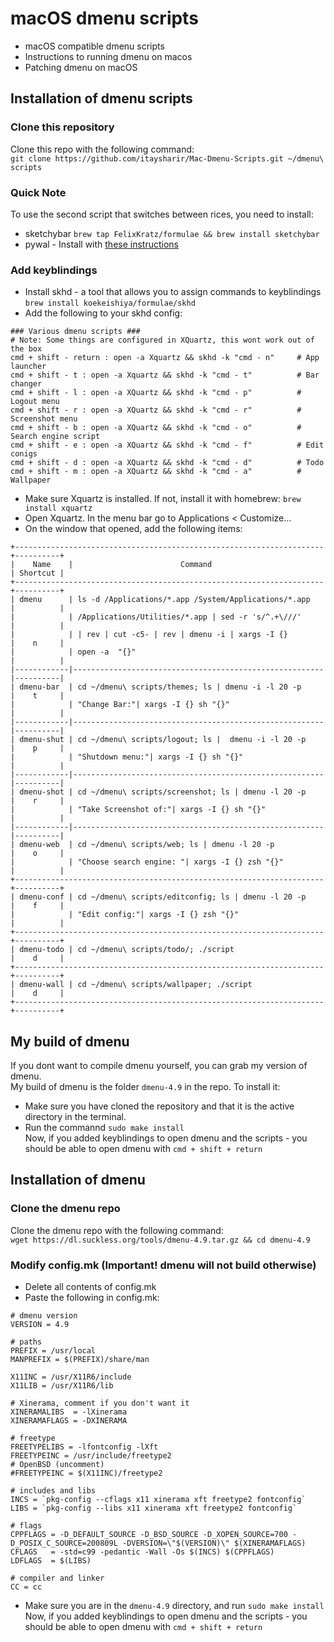 # macOS dmenu scripts
- macOS compatible dmenu scripts
- Instructions to running dmenu on macos
- Patching dmenu on macOS

## Installation of dmenu scripts
### Clone this repository
Clone this repo with the following command: <br>
```git clone https://github.com/itaysharir/Mac-Dmenu-Scripts.git ~/dmenu\ scripts```
### Quick Note ###
To use the second script that switches between rices, you need to install:
- sketchybar ```brew tap FelixKratz/formulae && brew install sketchybar```
- pywal - Install with [these instructions](https://github.com/dylanaraps/pywal/issues/515#issuecomment-616040266)

### Add keyblindings
- Install skhd - a tool that allows you to assign commands to keyblindings ```brew install koekeishiya/formulae/skhd``` <br>
- Add the following to your skhd config:
```
### Various dmenu scripts ###
# Note: Some things are configured in XQuartz, this wont work out of the box
cmd + shift - return : open -a Xquartz && skhd -k "cmd - n"     # App launcher
cmd + shift - t : open -a Xquartz && skhd -k "cmd - t"          # Bar changer
cmd + shift - l : open -a XQuartz && skhd -k "cmd - p"          # Logout menu
cmd + shift - r : open -a XQuartz && skhd -k "cmd - r"          # Screenshot menu
cmd + shift - b : open -a XQuartz && skhd -k "cmd - o"          # Search engine script
cmd + shift - e : open -a XQuartz && skhd -k "cmd - f"          # Edit conigs
cmd + shift - d : open -a XQuartz && skhd -k "cmd - d"          # Todo
cmd + shift - m : open -a XQuartz && skhd -k "cmd - a"          # Wallpaper 
```
- Make sure Xquartz is installed. If not, install it with homebrew: ```brew install xquartz``` <br>
- Open Xquartz. In the menu bar go to Applications < Customize... <br>
- On the window that opened, add the following items:
```
+---------------------------------------------------------------------+----------+
|    Name    |                        Command                         | Shortcut |
+---------------------------------------------------------------------+----------+
| dmenu      | ls -d /Applications/*.app /System/Applications/*.app   |          |
|            | /Applications/Utilities/*.app | sed -r 's/^.+\///'     |          |
|            | | rev | cut -c5- | rev | dmenu -i | xargs -I {}        |    n     |
|            | open -a  "{}"                                          |          |
|------------|--------------------------------------------------------|----------|
| dmenu-bar  | cd ~/dmenu\ scripts/themes; ls | dmenu -i -l 20 -p     |    t     |
|            | "Change Bar:"| xargs -I {} sh "{}"                     |          |
|------------|--------------------------------------------------------|----------|
| dmenu-shut | cd ~/dmenu\ scripts/logout; ls |  dmenu -i -l 20 -p    |    p     |
|            | "Shutdown menu:"| xargs -I {} sh "{}"                  |          |
|------------|--------------------------------------------------------|----------|
| dmenu-shot | cd ~/dmenu\ scripts/screenshot; ls | dmenu -l 20 -p    |    r     |
|            | "Take Screenshot of:"| xargs -I {} sh "{}"             |          |
|------------|--------------------------------------------------------|----------|
| dmenu-web  | cd ~/dmenu\ scripts/web; ls | dmenu -l 20 -p           |    o     |
|            | "Choose search engine: "| xargs -I {} zsh "{}"         |          |
+---------------------------------------------------------------------+----------+
| dmenu-conf | cd ~/dmenu\ scripts/editconfig; ls | dmenu -l 20 -p    |    f     |
|            | "Edit config:"| xargs -I {} zsh "{}"                   |          |
+---------------------------------------------------------------------+----------+
| dmenu-todo | cd ~/dmenu\ scripts/todo/; ./script                    |    d     |
+---------------------------------------------------------------------+----------+
| dmenu-wall | cd ~/dmenu\ scripts/wallpaper; ./script                |    d     |
+---------------------------------------------------------------------+----------+
```

## My build of dmenu
If you dont want to compile dmenu yourself, you can grab my version of dmenu. <br>
My build of dmenu is the folder ```dmenu-4.9``` in the repo. To install it: <br>
- Make sure you have cloned the repository and that it is the active directory in the terminal. <br>
- Run the commannd ```sudo make install``` <br>
Now, if you added keyblindings to open dmenu and the scripts - you should be able to open dmenu with ```cmd + shift + return```

## Installation of dmenu
### Clone the dmenu repo
Clone the dmenu repo with the following command: <br>
```wget https://dl.suckless.org/tools/dmenu-4.9.tar.gz && cd dmenu-4.9```

### Modify config.mk (Important! dmenu will not build otherwise) <br>
- Delete all contents of config.mk <br>
- Paste the following in config.mk: <br>
```
# dmenu version
VERSION = 4.9

# paths
PREFIX = /usr/local
MANPREFIX = $(PREFIX)/share/man

X11INC = /usr/X11R6/include
X11LIB = /usr/X11R6/lib

# Xinerama, comment if you don't want it
XINERAMALIBS  = -lXinerama
XINERAMAFLAGS = -DXINERAMA

# freetype
FREETYPELIBS = -lfontconfig -lXft
FREETYPEINC = /usr/include/freetype2
# OpenBSD (uncomment)
#FREETYPEINC = $(X11INC)/freetype2

# includes and libs
INCS = `pkg-config --cflags x11 xinerama xft freetype2 fontconfig`
LIBS = `pkg-config --libs x11 xinerama xft freetype2 fontconfig`

# flags
CPPFLAGS = -D_DEFAULT_SOURCE -D_BSD_SOURCE -D_XOPEN_SOURCE=700 -D_POSIX_C_SOURCE=200809L -DVERSION=\"$(VERSION)\" $(XINERAMAFLAGS)
CFLAGS   = -std=c99 -pedantic -Wall -Os $(INCS) $(CPPFLAGS)
LDFLAGS  = $(LIBS)

# compiler and linker
CC = cc
```
- Make sure you are in the ```dmenu-4.9``` directory, and run ```sudo make install``` <br>
Now, if you added keyblindings to open dmenu and the scripts - you should be able to open dmenu with ```cmd + shift + return```
